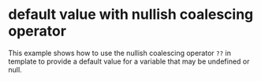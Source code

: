 # default value with nullish coalescing operator

This example shows how to use the nullish coalescing operator `??` in template to provide a default value for a variable that may be undefined or null.

